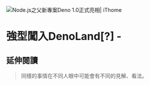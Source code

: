 ![Node.js之父新專案Deno 1.0正式亮相| iThome](https://s4.itho.me/sites/default/files/styles/picture_size_large/public/field/image/v1_wide.jpg?itok=aqrO_0jM)

# 強型闖入DenoLand[?] - 



## 延伸閱讀

>  同樣的事情在不同人眼中可能會有不同的見解、看法。



